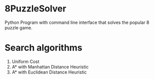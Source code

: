 # 8PuzzleSolver

Python Program with command line interface that solves the popular 8 puzzle game.

# Search algorithms

1. Uniform Cost
2. A* with Manhattan Distance Heuristic
3. A* with Euclidean Distance Heuristic
